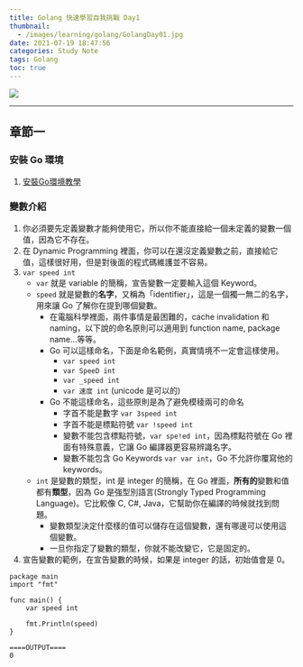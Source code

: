 ```yaml
---
title: Golang 快速學習自我挑戰 Day1
thumbnail:
  - /images/learning/golang/GolangDay01.jpg
date: 2021-07-19 18:47:56
categories: Study Note
tags: Golang
toc: true
---
```

<img src="/images/learning/golang/GolangDay01.jpg">

***
## 章節一
### 安裝 Go 環境
1. [安裝Go環境教學](https://www.youtube.com/watch?v=1MXIGYrMk80)
### 變數介紹
1. 你必須要先定義變數才能夠使用它，所以你不能直接給一個未定義的變數一個值，因為它不存在。
2. 在 Dynamic Programming 裡面，你可以在還沒定義變數之前，直接給它值，這樣很好用，但是對後面的程式碼維護並不容易。
3. `var speed int`
    - `var` 就是 variable 的簡稱，宣告變數一定要輸入這個 Keyword。
    - `speed` 就是變數的**名字**，又稱為「identifier」，這是一個獨一無二的名字，用來讓 Go 了解你在提到哪個變數。
        - 在電腦科學裡面，兩件事情是最困難的，cache invalidation 和 naming，以下說的命名原則可以適用到 function name, package name...等等。
        - Go 可以這樣命名，下面是命名範例，真實情境不一定會這樣使用。
            - `var speed int`
            - `var SpeeD int`
            - `var _speed int`
            - `var 速度 int` (unicode 是可以的)
        - Go 不能這樣命名，這些原則是為了避免模稜兩可的命名
            - 字首不能是數字 `var 3speed int`
            - 字首不能是標點符號 `var !speed int`
            - 變數不能包含標點符號，`var spe!ed int`，因為標點符號在 Go 裡面有特殊意義，它讓 Go 編譯器更容易辨識名字。
            - 變數不能包含 Go Keywords `var var int`，Go 不允許你覆寫他的 keywords。
    - `int` 是變數的類型，int 是 integer 的簡稱，在 Go 裡面，**所有的**變數和值都有**類型**，因為 Go 是強型別語言(Strongly Typed Programming Language)。它比較像 C, C#, Java，它幫助你在編譯的時候就找到問題。
        - 變數類型決定什麼樣的值可以儲存在這個變數，還有哪邊可以使用這個變數。
        - 一旦你指定了變數的類型，你就不能改變它，它是固定的。
4. 宣告變數的範例，在宣告變數的時候，如果是 integer 的話，初始值會是 0。
```
package main
import "fmt"

func main() {
    var speed int

    fmt.Println(speed)
}

====OUTPUT====
0
```
      






